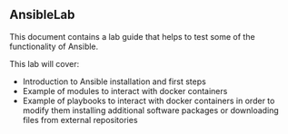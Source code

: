 ## AnsibleLab

This document contains a lab guide that helps to test some of the functionality of Ansible.

This lab will cover:
* Introduction to Ansible installation and first steps
* Example of modules to interact with docker containers
* Example of playbooks to interact with docker containers in order to modify them installing additional software packages or downloading files from external repositories